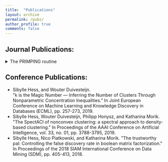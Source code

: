 ```yaml
---
title:  "Publications"
layout: archive
permalink: /pubs/
author_profile: true
comments: false
---
```


## Journal Publications:
<details>
  <summary>The PRIMPING routine</summary>
  Sibylle Hess, Katharina Morik, and Nico Piatkowski. "The PRIMPING routine — Tiling through proximal alternating linearized minimization." Data Mining and Knowledge Discovery (DAMI), pp. 1090-1131, 2017.
</details>

## Conference Publications:
* Sibylle Hess, and Wouter Duivesteijn.  
"k is the Magic Number — Inferring the Number of Clusters Through Nonparametric Concentration Inequalities." In Joint European Conference on Machine Learning and Knowledge Discovery in Databases (ECML), pp. 257-273, 2019.
* Sibylle Hess, Wouter Duivesteijn, Philipp Honysz, and Katharina Morik. "The SpectACl of nonconvex clustering: a spectral approach to density-based clustering." In Proceedings of the AAAI Conference on Artificial Intelligence, vol. 33, no. 01, pp. 3788-3795, 2019.
* Sibylle Hess, Nico Piatkowski, and Katharina Morik. "The trustworthy pal: Controlling the false discovery rate in boolean matrix factorization." In Proceedings of the 2018 SIAM International Conference on Data Mining (SDM), pp. 405-413, 2018.

